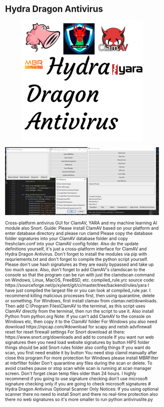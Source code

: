 # Hydra Dragon Antivirus
<p align="center">
<img src="assets/HydraDragonAntivirus.png" width= 400px>
</p>
<p align="center">
<img src="assets/HydraDragonAntivirusGUI.png" width= 800px>
</p>
Cross-platform antivirus GUI for ClamAV, YARA and my machine learning AI module also Snort.
Guide:
Please install ClamAV based on your platform and enter database directory and please run clamd
Please copy the database folder signatures into your ClamAV database folder and copy freshclam.conf into your ClamAV config folder.
Also do the update definitions yourself, it's just a cross-platform interface for ClamAV and Hydra Dragon Antivirus.
Don't forget to install the modules via pip with requriements.txt and don't forget to compile the python script yourself.
Please don't use hash signatures as they are easily bypassed and take up too much space.
Also, don't forget to add ClamAV's clamdscan to the console so that the program can be run with just the clamdscan command on Windows, Linux, MacOS, FreeBSD, etc.
compiled_rule.yrc source code: https://sourceforge.net/p/xylent/git/ci/master/tree/backend/rules/yara I have just compiled the largest file or you can look at compiled_rule.yar.
I recommend killing malicious processes first, then using quarantine, delete or something. For Windows, first install clamav from clamav.net/downloads.
Then add C:\Program Files\ClamAV to the terminal, as this script uses ClamAV directly from the terminal, then run the script to use it. 
Also install Python from python.org Note: If you can't add ClamAV to the console on Windows etc, then copy it to the ClamAV folder
For Windows you also need download https://npcap.com/#download for scapy and netsh advfirewall reset for reset firewall settings
For Snort download at there: https://www.snort.org/downloads and add to console
If you want run web signatures then you need load website signatures by button
HIPS folder things should be add Snort rules folder also config things
If you want do scan, you first need enable it by button
You need stop clamd manually after close this program
For more protection for Windows please install MBRFilter at mbrfilter folder
Don't quarantine any files during the scan or delete.
To avoid crashes pause or stop scan while scan is running at scan manager screen.
Don't forget clean temp files older than 24 hours.
I highly recommend if you going to use signature checking don't use microsoft signature checking only if you are going to check microsoft
signatures
# Hydra Dragon Antivirus Optional Scanner Only Notices:
If you using optional scanner there no need to install Snort and there no real-time protection also there no web signatures so it's more smaller
to run python antiviruslite.py